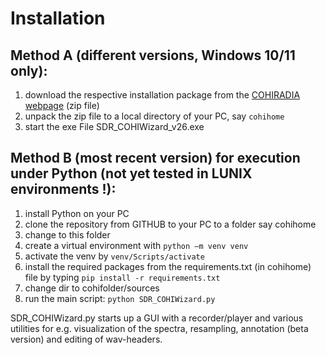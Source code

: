 # Installation

## Method A (different versions, Windows 10/11 only): 

1) download the respective installation package from the [COHIRADIA webpage](https://www.radiomuseum.org/dsp_cohiradia.cfm) (zip file)
2) unpack the zip file to a local directory of your PC, say `cohihome`
3) start the exe File SDR_COHIWizard_v26.exe

## Method B (most recent version) for execution under Python (not yet tested in LUNIX environments !): 

1) install Python on your PC
2) clone the repository from GITHUB to your PC to a folder say cohihome
3) change to this folder
4) create a virtual environment with `python –m venv venv`
5) activate the venv by `venv/Scripts/activate`
6) install the required packages from the requirements.txt (in cohihome) file by typing `pip install -r requirements.txt`
7) change dir to cohifolder/sources
7) run the main script: `python SDR_COHIWizard.py`

SDR_COHIWizard.py starts up a GUI with a recorder/player and various utilities for e.g. visualization of the spectra, resampling, annotation (beta version) and editing of wav-headers.
